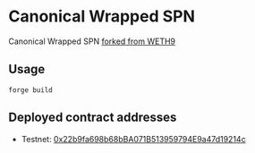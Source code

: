 # Canonical Wrapped SPN

Canonical Wrapped SPN [forked from WETH9](https://github.com/gnosis/canonical-weth)

## Usage

	forge build

## Deployed contract addresses

- Testnet: [0x22b9fa698b68bBA071B513959794E9a47d19214c](https://testnet-explorer.superposition.so/address/0x22b9fa698b68bBA071B513959794E9a47d19214c)

